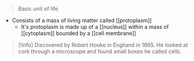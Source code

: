 > Basic unit of life

- Consists of a mass of living matter called [[protoplasm]]
	- It's protoplasm is made up of a [[nucleus]] within a mass of [[cytoplasm]] bounded by a [[cell membrane]]


> [!info]
> Discovered by Robert Hooke in Engliand in 1665. He looked at cork through a microscope and found small boxes he called cells. 

